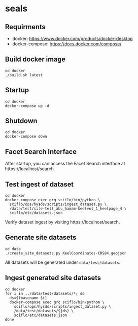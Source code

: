 # seals

## Requirments
- docker: https://www.docker.com/products/docker-desktop
- docker-compose: https://docs.docker.com/compose/

## Build docker image
```
cd docker
./build.sh latest
```

## Startup 
```
cd docker
docker-compose up -d
```

## Shutdown
```
cd docker
docker-compose down
```


## Facet Search Interface
After startup, you can access the Facet Search interface at
https://localhost/search.


## Test ingest of dataset
```
cd docker
docker-compose exec grq sciflo/bin/python \
  sciflo/ops/hysds/scripts/ingest_dataset.py \
  /data/test/site-tell_abu_hawam-keelvol_1_keelpage_4 \
  sciflo/etc/datasets.json
```
Verify dataset ingest by visiting https://localhost/search.


## Generate site datasets
```
cd data
./create_site_datasets.py KeelCoordinates-CRS84.geojson
```
All datasets will be generated under `data/test/datasets`.


## Ingest generated site datasets
```
cd docker
for i in ../data/test/datasets/*; do
  ds=$(basename $i)
  docker-compose exec grq sciflo/bin/python \
    sciflo/ops/hysds/scripts/ingest_dataset.py \
    /data/test/datasets/${ds} \
    sciflo/etc/datasets.json
done
```
